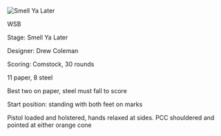 ![Smell Ya Later](https://github.com/bagellord/USPSA-Stages/blob/master/26-30%20rounds/Smell%20Ya%20Later%20-%2030%20rounds%20-%20Comstock/Smell%20Ya%20Later.PNG)

WSB

Stage: Smell Ya Later

Designer: Drew Coleman

Scoring: Comstock, 30 rounds

11 paper, 8 steel

Best two on paper, steel must fall to score

Start position: standing with both feet on marks

Pistol loaded and holstered, hands relaxed at sides. PCC shouldered and pointed at either orange cone
